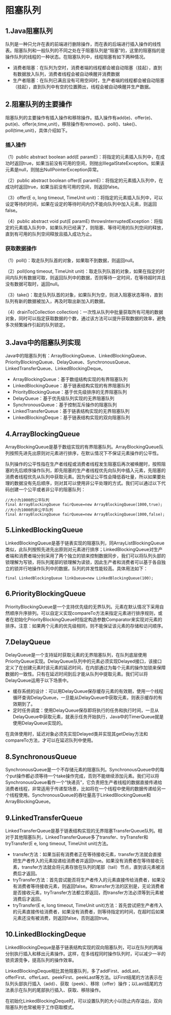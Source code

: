 # 阻塞队列

## 1.Java阻塞队列

队列是一种只允许在表的前端进行删除操作，而在表的后端进行插入操作的线性表。阻塞队列和一般队列的不同之处在于阻塞队列是“阻塞”的，这里的阻塞指的是操作队列的线程的一种状态。在阻塞队列中，线程阻塞有如下两种情况。

- 消费者阻塞：在队列为空时，消费者端的线程都会被自动阻塞（挂起），直到有数据放入队列，消费者线程会被自动唤醒并消费数据
- 生产者阻塞：在队列已满且没有可用空间时，生产者端的线程都会被自动阻塞（挂起），直到队列中有空的位置腾出，线程会被自动唤醒并生产数据。

## 2.阻塞队列的主要操作

阻塞队列的主要操作有插入操作和移除操作。插入操作有add(e)、offer(e)、put(e)、offer(e,time,unit)，移除操作有remove()、poll()、take()、poll(time,unit)，具体介绍如下。

### 插入操作

（1）public abstract boolean add(E paramE)：将指定的元素插入队列中，在成功时返回true，如果当前没有可用的空间，则抛出IllegalStateException。如果该元素是null，则抛出NullPointerException异常。

（2）public abstract boolean offer(E paramE)：将指定的元素插入队列中，在成功时返回true，如果当前没有可用的空间，则返回false。

（3）offer(E o, long timeout, TimeUnit unit)：将指定的元素插入队列中，可以设定等待的时间，如果在设定的等待时间内仍不能向队列中加入元素，则返回false。

（4）public abstract void put(E paramE) throwsInterruptedException：将指定的元素插入队列中，如果队列已经满了，则阻塞、等待可用的队列空间的释放，直到有可用的队列空间释放且插入成功为止。

### 获取数据操作

（1）poll()：取走队列队首的对象，如果取不到数据，则返回null。

（2）poll(long timeout, TimeUnit unit)：取走队列队首的对象，如果在指定的时间内队列有数据可取，则返回队列中的数据，否则等待一定时间，在等待超时并且没有数据可取时，返回null。

（3）take()：取走队列队首的对象，如果队列为空，则进入阻塞状态等待，直到队列有新的数据被加入，再及时取出新加入的数据。

（4）drainTo(Collection collection)：一次性从队列中批量获取所有可用的数据对象，同时可以指定获取数据的个数，通过该方法可以提升获取数据的效率，避免多次频繁操作引起的队列锁定。

## 3.Java中的阻塞队列实现

Java中的阻塞队列有：ArrayBlockingQueue、LinkedBlockingQueue、PriorityBlockingQueue、DelayQueue、SynchronousQueue、LinkedTransferQueue、LinkedBlockingDeque。

- ArrayBlockingQueue：基于数组结构实现的有界阻塞队列
- LinkedBlockingQueue：基于链表结构实现的有界阻塞队列
- PriorityBlockingQueue：基于优先级排序的无界阻塞队列
- DelayQueue：基于优先级队列实现的无界阻塞队列
- SynchronousQueue：基于控制互斥操作的阻塞队列
- LinkedTransferQueue：基于链表结构实现的无界阻塞队列
- LinkedBlockingDeque：基于链表结构实现的双向阻塞队列

## 4.ArrayBlockingQueue

ArrayBlockingQueue是基于数组实现的有界阻塞队列。ArrayBlockingQueue队列按照先进先出原则对元素进行排序，在默认情况下不保证元素操作的公平性。

队列操作的公平性指在生产者线程或消费者线程发生阻塞后再次被唤醒时，按照阻塞的先后顺序操作队列，即先阻塞的生产者线程优先向队列中插入元素，先阻塞的消费者线程优先从队列中获取元素。因为保证公平性会降低吞吐量，所以如果要处理的数据没有先后顺序，则对其可以使用非公平处理的方式。我们可以通过以下代码创建一个公平或者非公平的阻塞队列：

```
//大小为1000的公平队列
final ArrayBlockingQueue fairQueue=new ArrayBlockingQueue(1000,true);
//大小为1000的非公平队列
final ArrayBlockingQueue fairQueue=new ArrayBlockingQueue(1000,false);
```

## 5.LinkedBlockingQueue

LinkedBlockingQueue是基于链表实现的阻塞队列，同ArrayListBlockingQueue类似，此队列按照先进先出原则对元素进行排序；LinkedBlockingQueue对生产者端和消费者端分别采用了两个独立的锁来控制数据同步，我们可以将队列头部的锁理解为写锁，将队列尾部的锁理解为读锁，因此生产者和消费者可以基于各自独立的锁并行地操作队列中的数据，队列的并发性能较高。具体用法如下：

```
final LinkedBlockingQueue linkQueue=new LinkedBlockingQueue(100);
```

## 6.PriorityBlockingQueue

PriorityBlockingQueue是一个支持优先级的无界队列。元素在默认情况下采用自然顺序升序排列。可以自定义实现compareTo方法来指定元素进行排序规则，或者在初始化PriorityBlockingQueue时指定构造参数Comparator来实现对元素的排序。注意：如果两个元素的优先级相同，则不能保证该元素的存储和访问顺序。

## 7.DelayQueue

DelayQueue是一个支持延时获取元素的无界阻塞队列，在队列底层使用PriorityQueue实现。DelayQueue队列中的元素必须实现Delayed接口，该接口定义了在创建元素时该元素的延迟时间，在内部通过为每个元素的操作加锁来保障数据的一致性。只有在延迟时间到后才能从队列中提取元素。我们可以将DelayQueue运用于以下场景中。

- 缓存系统的设计：可以用DelayQueue保存缓存元素的有效期，使用一个线程循环查询DelayQueue，一旦能从DelayQueue中获取元素，则表示缓存的有效期到了。
- 定时任务调度：使用DelayQueue保存即将执行的任务和执行时间，一旦从DelayQueue中获取元素，就表示任务开始执行，Java中的TimerQueue就是使用DelayQueue实现的。

在具体使用时，延迟对象必须先实现Delayed类并实现其getDelay方法和compareTo方法，才可以在延迟队列中使用。

## 8.SynchronousQueue

SynchronousQueue是一个不存储元素的阻塞队列。SynchronousQueue中的每个put操作都必须等待一个take操作完成，否则不能继续添加元素。我们可以将SynchronousQueue看作一个“快递员”，它负责把生产者线程的数据直接传递给消费者线程，非常适用于传递型场景，比如将在一个线程中使用的数据传递给另一个线程使用。SynchronousQueue的吞吐量高于LinkedBlockingQueue和ArrayBlockingQueue。

## 9.LinkedTransferQueue

LinkedTransferQueue是基于链表结构实现的无界阻塞TransferQueue队列。相对于其他阻塞队列，LinkedTransferQueue多了transfer、tryTransfer和tryTransfer(E e, long timeout, TimeUnit unit)方法。

- transfer方法：如果当前有消费者正在等待接收元素，transfer方法就会直接把生产者传入的元素投递给消费者并返回true。如果没有消费者在等待接收元素，transfer方法就会将元素存放在队列的尾部（tail）节点，直到该元素被消费后才返回。
- tryTransfer方法：首先尝试能否将生产者传入的元素直接传给消费者，如果没有消费者等待接收元素，则返回false。和transfer方法的区别是，无论消费者是否接收元素，tryTransfer方法都立即返回，而transfer方法必须等到元素被消费后才返回。
- tryTransfer(E e, long timeout, TimeUnit unit)方法：首先尝试把生产者传入的元素直接传给消费者，如果没有消费者，则等待指定的时间，在超时后如果元素还没有被消费，则返回false，否则返回true。

## 10.LinkedBlockingDeque

LinkedBlockingDeque是基于链表结构实现的双向阻塞队列，可以在队列的两端分别执行插入和移出元素操作。这样，在多线程同时操作队列时，可以减少一半的锁资源竞争，提高队列的操作效率。

LinkedBlockingDeque相比其他阻塞队列，多了addFirst、addLast、offerFirst、offerLast、peekFirst、peekLast等方法。以First结尾的方法表示在队列头部执行插入（add）、获取（peek）、移除（offer）操作；以Last结尾的方法表示在队列的尾部执行插入、获取、移除操作。

在初始化LinkedBlockingDeque时，可以设置队列的大小以防止内存溢出，双向阻塞队列也常被用于工作窃取模式。

